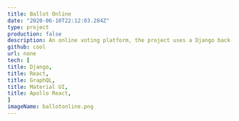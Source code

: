 ```yaml
---
title: Ballot Online
date: "2020-06-10T22:12:03.284Z"
type: project
production: false
description: An online voting platform, the project uses a Django back-end with an Apollo React Client front-end, JWT is used for user authentication. Models are transformed into a GraphQL schema with Graphene-Django.
github: cool
url: none
tech: [
title: Django,
title: React,
title: GraphQL,
title: Material UI,
title: Apollo React,
]
imageName: ballotonline.png
---
```

